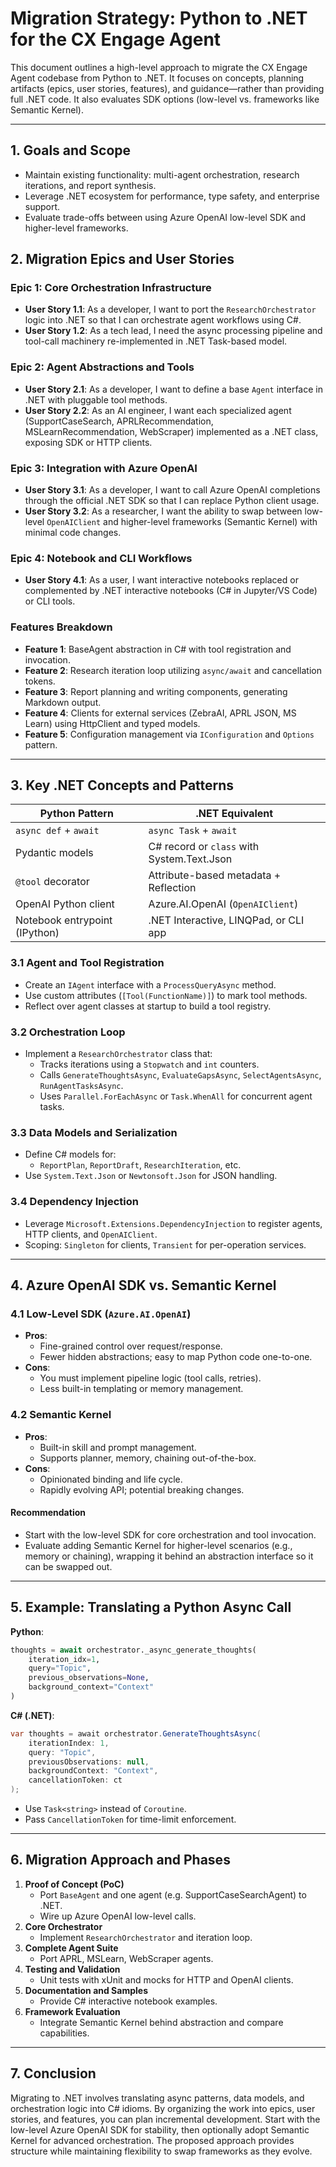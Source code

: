 # Migration Strategy: Python to .NET for the CX Engage Agent

This document outlines a high-level approach to migrate the CX Engage Agent codebase from Python to .NET. It focuses on concepts, planning artifacts (epics, user stories, features), and guidance—rather than providing full .NET code. It also evaluates SDK options (low-level vs. frameworks like Semantic Kernel).

---

## 1. Goals and Scope

- Maintain existing functionality: multi-agent orchestration, research iterations, and report synthesis.
- Leverage .NET ecosystem for performance, type safety, and enterprise support.
- Evaluate trade-offs between using Azure OpenAI low-level SDK and higher-level frameworks.

## 2. Migration Epics and User Stories

### Epic 1: Core Orchestration Infrastructure
- **User Story 1.1**: As a developer, I want to port the `ResearchOrchestrator` logic into .NET so that I can orchestrate agent workflows using C#.
- **User Story 1.2**: As a tech lead, I need the async processing pipeline and tool-call machinery re-implemented in .NET Task-based model.

### Epic 2: Agent Abstractions and Tools
- **User Story 2.1**: As a developer, I want to define a base `Agent` interface in .NET with pluggable tool methods.
- **User Story 2.2**: As an AI engineer, I want each specialized agent (SupportCaseSearch, APRLRecommendation, MSLearnRecommendation, WebScraper) implemented as a .NET class, exposing SDK or HTTP clients.

### Epic 3: Integration with Azure OpenAI
- **User Story 3.1**: As a developer, I want to call Azure OpenAI completions through the official .NET SDK so that I can replace Python client usage.
- **User Story 3.2**: As a researcher, I want the ability to swap between low-level `OpenAIClient` and higher-level frameworks (Semantic Kernel) with minimal code changes.

### Epic 4: Notebook and CLI Workflows
- **User Story 4.1**: As a user, I want interactive notebooks replaced or complemented by .NET interactive notebooks (C# in Jupyter/VS Code) or CLI tools.

### Features Breakdown
- **Feature 1**: BaseAgent abstraction in C# with tool registration and invocation.
- **Feature 2**: Research iteration loop utilizing `async/await` and cancellation tokens.
- **Feature 3**: Report planning and writing components, generating Markdown output.
- **Feature 4**: Clients for external services (ZebraAI, APRL JSON, MS Learn) using HttpClient and typed models.
- **Feature 5**: Configuration management via `IConfiguration` and `Options` pattern.

---

## 3. Key .NET Concepts and Patterns

| Python Pattern               | .NET Equivalent                            |
|------------------------------|--------------------------------------------|
| `async def` + `await`        | `async Task` + `await`                     |
| Pydantic models              | C# record or `class` with System.Text.Json |
| `@tool` decorator           | Attribute-based metadata + Reflection      |
| OpenAI Python client         | Azure.AI.OpenAI (`OpenAIClient`)           |
| Notebook entrypoint (IPython)| .NET Interactive, LINQPad, or CLI app      |

### 3.1 Agent and Tool Registration
- Create an `IAgent` interface with a `ProcessQueryAsync` method.
- Use custom attributes (`[Tool(FunctionName)]`) to mark tool methods.
- Reflect over agent classes at startup to build a tool registry.

### 3.2 Orchestration Loop
- Implement a `ResearchOrchestrator` class that:
  - Tracks iterations using a `Stopwatch` and `int` counters.
  - Calls `GenerateThoughtsAsync`, `EvaluateGapsAsync`, `SelectAgentsAsync`, `RunAgentTasksAsync`.
  - Uses `Parallel.ForEachAsync` or `Task.WhenAll` for concurrent agent tasks.

### 3.3 Data Models and Serialization
- Define C# models for:
  - `ReportPlan`, `ReportDraft`, `ResearchIteration`, etc.
- Use `System.Text.Json` or `Newtonsoft.Json` for JSON handling.

### 3.4 Dependency Injection
- Leverage `Microsoft.Extensions.DependencyInjection` to register agents, HTTP clients, and `OpenAIClient`.
- Scoping: `Singleton` for clients, `Transient` for per-operation services.

---

## 4. Azure OpenAI SDK vs. Semantic Kernel

### 4.1 Low-Level SDK (`Azure.AI.OpenAI`)
- **Pros**: 
  - Fine-grained control over request/response.
  - Fewer hidden abstractions; easy to map Python code one-to-one.
- **Cons**: 
  - You must implement pipeline logic (tool calls, retries).
  - Less built-in templating or memory management.

### 4.2 Semantic Kernel
- **Pros**:
  - Built-in skill and prompt management.
  - Supports planner, memory, chaining out-of-the-box.
- **Cons**:
  - Opinionated binding and life cycle.
  - Rapidly evolving API; potential breaking changes.

#### Recommendation
- Start with the low-level SDK for core orchestration and tool invocation. 
- Evaluate adding Semantic Kernel for higher-level scenarios (e.g., memory or chaining), wrapping it behind an abstraction interface so it can be swapped out.

---

## 5. Example: Translating a Python Async Call

**Python**:
```python
thoughts = await orchestrator._async_generate_thoughts(
    iteration_idx=1,
    query="Topic",
    previous_observations=None,
    background_context="Context"
)
```

**C# (.NET)**:
```csharp
var thoughts = await orchestrator.GenerateThoughtsAsync(
    iterationIndex: 1,
    query: "Topic",
    previousObservations: null,
    backgroundContext: "Context",
    cancellationToken: ct
);
```
- Use `Task<string>` instead of `Coroutine`.
- Pass `CancellationToken` for time-limit enforcement.

---

## 6. Migration Approach and Phases

1. **Proof of Concept (PoC)**
   - Port `BaseAgent` and one agent (e.g. SupportCaseSearchAgent) to .NET.
   - Wire up Azure OpenAI low-level calls.
2. **Core Orchestrator**
   - Implement `ResearchOrchestrator` and iteration loop.
3. **Complete Agent Suite**
   - Port APRL, MSLearn, WebScraper agents.
4. **Testing and Validation**
   - Unit tests with xUnit and mocks for HTTP and OpenAI clients.
5. **Documentation and Samples**
   - Provide C# interactive notebook examples.
6. **Framework Evaluation**
   - Integrate Semantic Kernel behind abstraction and compare capabilities.

---

## 7. Conclusion

Migrating to .NET involves translating async patterns, data models, and orchestration logic into C# idioms. By organizing the work into epics, user stories, and features, you can plan incremental development. Start with the low-level Azure OpenAI SDK for stability, then optionally adopt Semantic Kernel for advanced orchestration. The proposed approach provides structure while maintaining flexibility to swap frameworks as they evolve.

